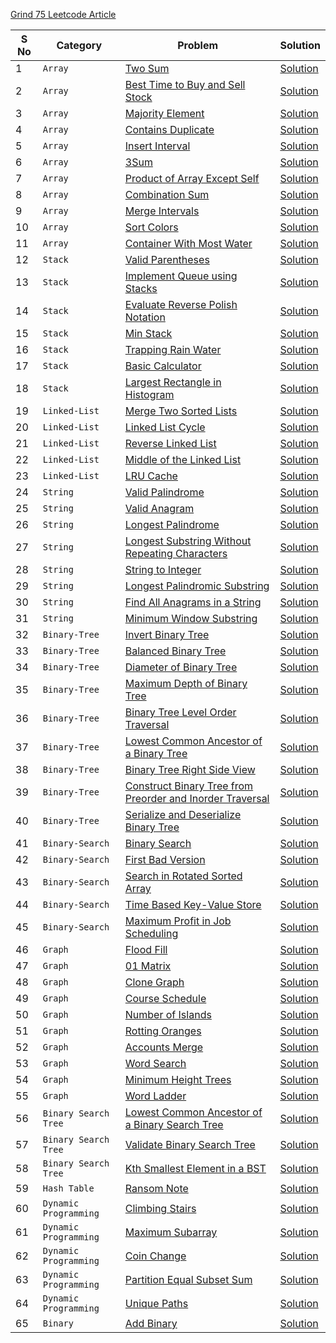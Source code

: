 [Grind 75 Leetcode Article](https://leetcode.com/discuss/general-discussion/5346886/Grind-75-Leetcode-Questions)

| **S No** | **Category**          | **Problem**                                                                                                                                           | **Solution**                                                                              |
| -------- | --------------------- | ----------------------------------------------------------------------------------------------------------------------------------------------------- | ----------------------------------------------------------------------------------------- |
| 1        | `Array`               | [Two Sum](https://leetcode.com/problems/two-sum/)                                                                                                     | [Solution](./Array/01_two_sum.ts)                                                         |
| 2        | `Array`               | [Best Time to Buy and Sell Stock](https://leetcode.com/problems/best-time-to-buy-and-sell-stock/)                                                     | [Solution](./Array/02_best_time_to_buy_and_sell_stock.ts)                                 |
| 3        | `Array`               | [Majority Element](https://leetcode.com/problems/majority-element/)                                                                                   | [Solution](./Array/03_majority_element.ts)                                                |
| 4        | `Array`               | [Contains Duplicate](https://leetcode.com/problems/contains-duplicate/)                                                                               | [Solution](./Array/04_contains_duplicate.ts)                                              |
| 5        | `Array`               | [Insert Interval](https://leetcode.com/problems/insert-interval/)                                                                                     | [Solution](./Array/05_insert_interval.ts)                                                 |
| 6        | `Array`               | [3Sum](https://leetcode.com/problems/3sum/)                                                                                                           | [Solution](./Array/06_3Sum.ts)                                                            |
| 7        | `Array`               | [Product of Array Except Self](https://leetcode.com/problems/product-of-array-except-self/)                                                           | [Solution](./Array/07_product_of_array_except_self.ts)                                    |
| 8        | `Array`               | [Combination Sum](https://leetcode.com/problems/combination-sum/)                                                                                     | [Solution](./Array/08_combination_sum.ts)                                                 |
| 9        | `Array`               | [Merge Intervals](https://leetcode.com/problems/merge-intervals/)                                                                                     | [Solution](./Array/09_merge_intervals.ts)                                                 |
| 10       | `Array`               | [Sort Colors](https://leetcode.com/problems/sort-colors/)                                                                                             | [Solution](./Array/10_sort_colors.ts)                                                     |
| 11       | `Array`               | [Container With Most Water](https://leetcode.com/problems/container-with-most-water/)                                                                 | [Solution](./Array/11_container_with_most_water.ts)                                       |
| 12       | `Stack`               | [Valid Parentheses](https://leetcode.com/problems/valid-parentheses/)                                                                                 | [Solution](./Stack/01_valid_parentheses.ts)                                               |
| 13       | `Stack`               | [Implement Queue using Stacks](https://leetcode.com/problems/implement-queue-using-stacks/)                                                           | [Solution](./Stack/02_implement_queue_using_stacks.ts)                                    |
| 14       | `Stack`               | [Evaluate Reverse Polish Notation](https://leetcode.com/problems/evaluate-reverse-polish-notation/)                                                   | [Solution](./Stack/03_evaluate_reverse_polish_notation.ts)                                |
| 15       | `Stack`               | [Min Stack](https://leetcode.com/problems/min-stack/)                                                                                                 | [Solution](./Stack/04_min_stack.ts)                                                       |
| 16       | `Stack`               | [Trapping Rain Water](https://leetcode.com/problems/trapping-rain-water/)                                                                             | [Solution](./Stack/05_trapping_rain_water.ts)                                             |
| 17       | `Stack`               | [Basic Calculator](https://leetcode.com/problems/basic-calculator/)                                                                                   | [Solution](./Stack/06_basic_calculator.ts)                                                |
| 18       | `Stack`               | [Largest Rectangle in Histogram](https://leetcode.com/problems/largest-rectangle-in-histogram/)                                                       | [Solution](./Stack/07_largest_rectangle_in_histogram.ts)                                  |
| 19       | `Linked-List`         | [Merge Two Sorted Lists](https://leetcode.com/problems/merge-two-sorted-lists/)                                                                       | [Solution](./Linked-List/01_merge_two_sorted_lists.ts)                                    |
| 20       | `Linked-List`         | [Linked List Cycle](https://leetcode.com/problems/linked-list-cycle/)                                                                                 | [Solution](./Linked-List/02_linked_list_cycle.ts)                                         |
| 21       | `Linked-List`         | [Reverse Linked List](https://leetcode.com/problems/reverse-linked-list/)                                                                             | [Solution](./Linked-List/03_reverse_linked_list.ts)                                       |
| 22       | `Linked-List`         | [Middle of the Linked List](https://leetcode.com/problems/middle-of-the-linked-list/)                                                                 | [Solution](./Linked-List/04_middle_of_the_linked_list.ts)                                 |
| 23       | `Linked-List`         | [LRU Cache](https://leetcode.com/problems/lru-cache/)                                                                                                 | [Solution](./Linked-List/05_lru_cache.ts)                                                 |
| 24       | `String`              | [Valid Palindrome](https://leetcode.com/problems/valid-palindrome/)                                                                                   | [Solution](./String/01_valid_palindrome.ts)                                               |
| 25       | `String`              | [Valid Anagram](https://leetcode.com/problems/valid-anagram/)                                                                                         | [Solution](./String/02_valid_anagram.ts)                                                  |
| 26       | `String`              | [Longest Palindrome](https://leetcode.com/problems/longest-palindrome/)                                                                               | [Solution](./String/03_longest_palindrome.ts)                                             |
| 27       | `String`              | [Longest Substring Without Repeating Characters](https://leetcode.com/problems/longest-substring-without-repeating-characters/)                       | [Solution](./String/04_longest_substring_without_repeating_character.ts)                  |
| 28       | `String`              | [String to Integer](https://leetcode.com/problems/string-to-integer-atoi/)                                                                            | [Solution](./String/05_string_to_integer.ts)                                              |
| 29       | `String`              | [Longest Palindromic Substring](https://leetcode.com/problems/longest-palindromic-substring/)                                                         | [Solution](./String/06_longest_palindromic_substring.ts)                                  |
| 30       | `String`              | [Find All Anagrams in a String](https://leetcode.com/problems/find-all-anagrams-in-a-string/)                                                         | [Solution](./String/07_find_all_anagrams_in_a_string.ts)                                  |
| 31       | `String`              | [Minimum Window Substring](https://leetcode.com/problems/minimum-window-substring/)                                                                   | [Solution](./String/08_minimum_window_substring.ts)                                       |
| 32       | `Binary-Tree`         | [Invert Binary Tree](https://leetcode.com/problems/invert-binary-tree/)                                                                               | [Solution](./Binary-Tree/01_invert_binary_tree.ts)                                        |
| 33       | `Binary-Tree`         | [Balanced Binary Tree](https://leetcode.com/problems/balanced-binary-tree/)                                                                           | [Solution](./Binary-Tree/02_balanced_binary_tree.ts)                                      |
| 34       | `Binary-Tree`         | [Diameter of Binary Tree](https://leetcode.com/problems/diameter-of-binary-tree/)                                                                     | [Solution](./Binary-Tree/03_diameter_of_binary_tree.ts)                                   |
| 35       | `Binary-Tree`         | [Maximum Depth of Binary Tree](https://leetcode.com/problems/maximum-depth-of-binary-tree/)                                                           | [Solution](./Binary-Tree/04_maximum_depth_of_binary_tree.ts)                              |
| 36       | `Binary-Tree`         | [Binary Tree Level Order Traversal](https://leetcode.com/problems/binary-tree-level-order-traversal/)                                                 | [Solution](./Binary-Tree/05_binary_tree_level_order_traversal.ts)                         |
| 37       | `Binary-Tree`         | [Lowest Common Ancestor of a Binary Tree](https://leetcode.com/problems/lowest-common-ancestor-of-a-binary-tree/)                                     | [Solution](./Binary-Tree/06_lowest_common_ancestor_of_a_binary_tree.ts)                   |
| 38       | `Binary-Tree`         | [Binary Tree Right Side View](https://leetcode.com/problems/binary-tree-right-side-view/)                                                             | [Solution](./Binary-Tree/07_binary_tree_right_side_view.ts)                               |
| 39       | `Binary-Tree`         | [Construct Binary Tree from Preorder and Inorder Traversal](https://leetcode.com/problems/construct-binary-tree-from-preorder-and-inorder-traversal/) | [Solution](./Binary-Tree/08_construct_binary_tree_from_preorder_and_inorder_traversal.ts) |
| 40       | `Binary-Tree`         | [Serialize and Deserialize Binary Tree](https://leetcode.com/problems/serialize-and-deserialize-binary-tree/)                                         | [Solution](./Binary-Tree/09_serialize_and_deserialize_binary_tree.ts)                     |
| 41       | `Binary-Search`       | [Binary Search](https://leetcode.com/problems/binary-search/)                                                                                         | [Solution](./Binary-Search/01_binary_search.ts)                                           |
| 42       | `Binary-Search`       | [First Bad Version](https://leetcode.com/problems/first-bad-version/)                                                                                 | [Solution](./Binary-Search/02_first_bad_version.ts)                                       |
| 43       | `Binary-Search`       | [Search in Rotated Sorted Array](https://leetcode.com/problems/search-in-rotated-sorted-array/)                                                       | [Solution](./Binary-Search/03_search_in_rotated_sorted_array.ts)                          |
| 44       | `Binary-Search`       | [Time Based Key-Value Store](https://leetcode.com/problems/time-based-key-value-store/)                                                               | [Solution](./Binary-Search/04_time_based_key_value_store.ts)                              |
| 45       | `Binary-Search`       | [Maximum Profit in Job Scheduling](https://leetcode.com/problems/maximum-profit-in-job-scheduling/)                                                   | [Solution](./Binary-Search/05_maximum_profit_in_job_scheduling.ts)                        |
| 46       | `Graph`               | [Flood Fill](https://leetcode.com/problems/flood-fill/)                                                                                               | [Solution](./Graph/01_flood_fill.ts)                                                      |
| 47       | `Graph`               | [01 Matrix](https://leetcode.com/problems/01-matrix/)                                                                                                 | [Solution](./Graph/02_01_matrix.ts)                                                       |
| 48       | `Graph`               | [Clone Graph](https://leetcode.com/problems/clone-graph/)                                                                                             | [Solution](./Graph/03_clone_graph.ts)                                                     |
| 49       | `Graph`               | [Course Schedule](https://leetcode.com/problems/course-schedule/)                                                                                     | [Solution](./Graph/04_course_schedule.ts)                                                 |
| 50       | `Graph`               | [Number of Islands](https://leetcode.com/problems/number-of-islands/)                                                                                 | [Solution](./Graph/05_number_of_islands.ts)                                               |
| 51       | `Graph`               | [Rotting Oranges](https://leetcode.com/problems/rotting-oranges/)                                                                                     | [Solution](./Graph/06_rotting_oranges.ts)                                                 |
| 52       | `Graph`               | [Accounts Merge](https://leetcode.com/problems/accounts-merge/)                                                                                       | [Solution](./Graph/07_accounts_merge.ts)                                                  |
| 53       | `Graph`               | [Word Search](https://leetcode.com/problems/word-search/)                                                                                             | [Solution](./Graph/08_word_search.ts)                                                     |
| 54       | `Graph`               | [Minimum Height Trees](https://leetcode.com/problems/minimum-height-trees/)                                                                           | [Solution](./Graph/09_minimum_height_trees.ts)                                            |
| 55       | `Graph`               | [Word Ladder](https://leetcode.com/problems/word-ladder/)                                                                                             | [Solution](./Graph/10_word_ladder.ts)                                                     |
| 56       | `Binary Search Tree`  | [Lowest Common Ancestor of a Binary Search Tree](https://leetcode.com/problems/lowest-common-ancestor-of-a-binary-search-tree/)                       | [Solution](./Binary-Search-Tree/01_lowest_common_ancestor_of_binary_tree.ts)              |
| 57       | `Binary Search Tree`  | [Validate Binary Search Tree](https://leetcode.com/problems/validate-binary-search-tree/)                                                             | [Solution](./Binary-Search-Tree/02_validate_binary_search_tree.ts)                        |
| 58       | `Binary Search Tree`  | [Kth Smallest Element in a BST](https://leetcode.com/problems/kth-smallest-element-in-a-bst/)                                                         | [Solution](./Binary-Search-Tree/03_kTh_smallest_in_bst.ts)                                |
| 59       | `Hash Table`          | [Ransom Note](https://leetcode.com/problems/ransom-note/)                                                                                             | [Solution](./Hash-Table/01_ransom_note.ts)                                                |
| 60       | `Dynamic Programming` | [Climbing Stairs](https://leetcode.com/problems/climbing-stairs/)                                                                                     | [Solution](./Dynamic-Programming/01_climbing_stairs.ts)                                   |
| 61       | `Dynamic Programming` | [Maximum Subarray](https://leetcode.com/problems/maximum-subarray/)                                                                                   | [Solution](./Dynamic-Programming/02_maximum_subarray.ts)                                  |
| 62       | `Dynamic Programming` | [Coin Change](https://leetcode.com/problems/coin-change/)                                                                                             | [Solution](./Dynamic-Programming/03_coin_change.ts)                                       |
| 63       | `Dynamic Programming` | [Partition Equal Subset Sum](https://leetcode.com/problems/partition-equal-subset-sum/)                                                               | [Solution](./Dynamic-Programming/04_partition_equal_subset_sum.ts)                        |
| 64       | `Dynamic Programming` | [Unique Paths](https://leetcode.com/problems/unique-paths/)                                                                                           | [Solution](./Dynamic-Programming/05_unique_paths.ts)                                      |
| 65       | `Binary`              | [Add Binary](https://leetcode.com/problems/add-binary/)                                                                                               | [Solution](./Binary/01_add_binary.ts)                                                     |
